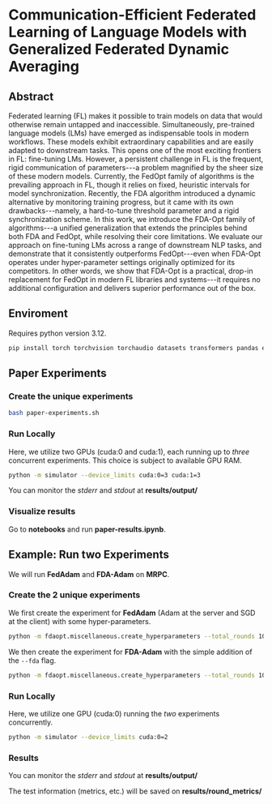 # Communication-Efficient Federated Learning of Language Models with Generalized Federated Dynamic Averaging

## Abstract
Federated learning (FL) makes it possible to train models on data that would otherwise remain untapped and inaccessible. Simultaneously, pre-trained language models (LMs) have emerged as indispensable tools in modern workflows. These models exhibit extraordinary capabilities and are easily adapted to downstream tasks. This opens one of the most exciting frontiers in FL: fine-tuning LMs. However, a persistent challenge in FL is the frequent, rigid communication of parameters---a problem magnified by the sheer size of these modern models. Currently, the FedOpt family of algorithms is the prevailing approach in FL, though it relies on fixed, heuristic intervals for model synchronization. Recently, the FDA algorithm introduced a dynamic alternative by monitoring training progress, but it came with its own drawbacks---namely, a hard-to-tune threshold parameter and a rigid synchronization scheme. In this work, we introduce the FDA-Opt family of algorithms---a unified generalization that extends the principles behind both FDA and FedOpt, while resolving their core limitations. We evaluate our approach on fine-tuning LMs across a range of downstream NLP tasks, and demonstrate that it consistently outperforms FedOpt---even when FDA-Opt operates under hyper-parameter settings originally optimized for its competitors. In other words, we show that FDA-Opt is a practical, drop-in replacement for FedOpt in modern FL libraries and systems---it requires no additional configuration and delivers superior performance out of the box.

## Enviroment
Requires python version 3.12.
```bash
pip install torch torchvision torchaudio datasets transformers pandas evaluate scikit-learn scipy matplotlib sentencepiece protobuf
```

## Paper Experiments

### Create the unique experiments
```bash
bash paper-experiments.sh
```
### Run Locally

Here, we utilize two GPUs (cuda:0 and cuda:1), each running up to *three* concurrent experiments. This choice is subject to available GPU RAM.
```bash
python -m simulator --device_limits cuda:0=3 cuda:1=3
```

You can monitor the *stderr* and *stdout* at **results/output/**

### Visualize results

Go to **notebooks** and run **paper-results.ipynb**.

## Example: Run two Experiments

We will run **FedAdam** and **FDA-Adam** on **MRPC**. 

### Create the 2 unique experiments

We first create the experiment for **FedAdam** (Adam at the server and SGD at the client) with some hyper-parameters.

```bash
python -m fdaopt.miscellaneous.create_hyperparameters --total_rounds 100 --ds_name mrpc --num_clients 10 --clients_per_round 10 --server_opt_name Adam --client_opt_name SGD --server_opt_args lr=0.001 --client_opt_args lr=1e-05
```

We then create the experiment for **FDA-Adam** with the simple addition of the ``--fda`` flag.

```bash
python -m fdaopt.miscellaneous.create_hyperparameters --total_rounds 100 --ds_name mrpc --num_clients 10 --clients_per_round 10 --server_opt_name Adam --client_opt_name SGD --server_opt_args lr=0.001 --client_opt_args lr=1e-05 --fda
```

### Run Locally

Here, we utilize one GPU (cuda:0) running the *two* experiments concurrently.
```bash
python -m simulator --device_limits cuda:0=2
```

### Results

You can monitor the *stderr* and *stdout* at **results/output/**

The test information (metrics, etc.) will be saved on **results/round_metrics/**
